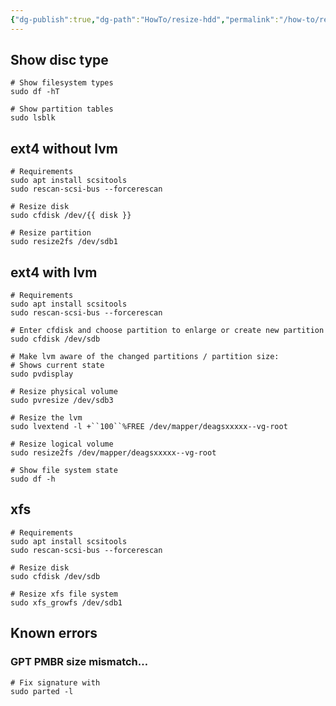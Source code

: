 ```yaml
---
{"dg-publish":true,"dg-path":"HowTo/resize-hdd","permalink":"/how-to/resize-hdd/","tags":["📝/🌲"],"noteIcon":"tree","created":"2023-02-16 14:28","updated":"2024-12-12 09:19"}
---
```


## Show disc type

```shell
# Show filesystem types
sudo df -hT

# Show partition tables
sudo lsblk
```
## ext4 without lvm
```shell
# Requirements
sudo apt install scsitools
sudo rescan-scsi-bus --forcerescan

# Resize disk
sudo cfdisk /dev/{{ disk }}

# Resize partition
sudo resize2fs /dev/sdb1
```

## ext4 with lvm
```shell
# Requirements
sudo apt install scsitools
sudo rescan-scsi-bus --forcerescan

# Enter cfdisk and choose partition to enlarge or create new partition
sudo cfdisk /dev/sdb

# Make lvm aware of the changed partitions / partition size:
# Shows current state
sudo pvdisplay

# Resize physical volume
sudo pvresize /dev/sdb3

# Resize the lvm
sudo lvextend -l +``100``%FREE /dev/mapper/deagsxxxxx--vg-root 

# Resize logical volume
sudo resize2fs /dev/mapper/deagsxxxxx--vg-root 

# Show file system state
sudo df -h 
```

## xfs
```shell
# Requirements
sudo apt install scsitools
sudo rescan-scsi-bus --forcerescan

# Resize disk
sudo cfdisk /dev/sdb

# Resize xfs file system
sudo xfs_growfs /dev/sdb1
```


## Known errors

### GPT PMBR size mismatch…
```shell
# Fix signature with
sudo parted -l
```